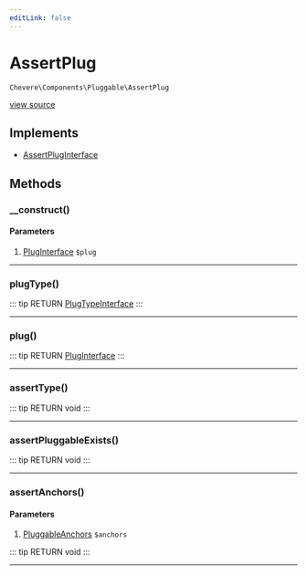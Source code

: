 ```yaml
---
editLink: false
---
```


# AssertPlug

`Chevere\Components\Pluggable\AssertPlug`

[view source](https://github.com/chevere/chevere/blob/master/src/Chevere/Components/Pluggable/AssertPlug.php)

## Implements

- [AssertPlugInterface](../../Interfaces/Pluggable/AssertPlugInterface.md)

## Methods

### __construct()

#### Parameters

1. [PlugInterface](../../Interfaces/Pluggable/PlugInterface.md) `$plug`

---

### plugType()

::: tip RETURN
[PlugTypeInterface](../../Interfaces/Pluggable/PlugTypeInterface.md)
:::

---

### plug()

::: tip RETURN
[PlugInterface](../../Interfaces/Pluggable/PlugInterface.md)
:::

---

### assertType()

::: tip RETURN
void
:::

---

### assertPluggableExists()

::: tip RETURN
void
:::

---

### assertAnchors()

#### Parameters

1. [PluggableAnchors](./PluggableAnchors.md) `$anchors`

::: tip RETURN
void
:::

---
